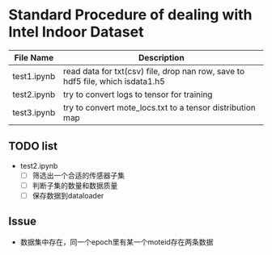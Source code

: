 # Standard Procedure of dealing with Intel Indoor Dataset

| File Name | Description |
|----|---|
|test1.ipynb| read data for txt(csv) file, drop nan row, save to hdf5 file, which isdata1.h5|
|test2.ipynb| try to convert logs to tensor for training |
|test3.ipynb| try to convert mote_locs.txt to a tensor distribution map |


 ## TODO list
- test2.ipynb
	- [ ] 筛选出一个合适的传感器子集
	- [ ] 判断子集的数量和数据质量
	- [ ] 保存数据到dataloader
## Issue

- 数据集中存在，同一个epoch里有某一个moteid存在两条数据

